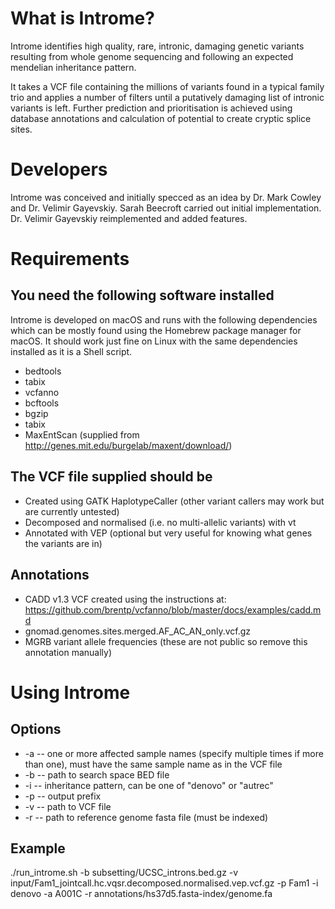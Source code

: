 # What is Introme?

Introme identifies high quality, rare, intronic, damaging genetic variants resulting from whole genome sequencing and following an expected mendelian inheritance pattern.

It takes a VCF file containing the millions of variants found in a typical family trio and applies a number of filters until a putatively damaging list of intronic variants is left. Further prediction and prioritisation is achieved using database annotations and calculation of potential to create cryptic splice sites.

# Developers

Introme was conceived and initially specced as an idea by Dr. Mark Cowley and Dr. Velimir Gayevskiy. Sarah Beecroft carried out initial implementation. Dr. Velimir Gayevskiy reimplemented and added features.

# Requirements

## You need the following software installed

Introme is developed on macOS and runs with the following dependencies which can be mostly found using the Homebrew package manager for macOS. It should work just fine on Linux with the same dependencies installed as it is a Shell script.

* bedtools
* tabix
* vcfanno
* bcftools
* bgzip
* tabix
* MaxEntScan (supplied from http://genes.mit.edu/burgelab/maxent/download/)

## The VCF file supplied should be

* Created using GATK HaplotypeCaller (other variant callers may work but are currently untested)
* Decomposed and normalised (i.e. no multi-allelic variants) with vt
* Annotated with VEP (optional but very useful for knowing what genes the variants are in)

## Annotations

* CADD v1.3 VCF created using the instructions at: https://github.com/brentp/vcfanno/blob/master/docs/examples/cadd.md
* gnomad.genomes.sites.merged.AF\_AC_AN\_only.vcf.gz
* MGRB variant allele frequencies (these are not public so remove this annotation manually)

# Using Introme

## Options

* -a -- one or more affected sample names (specify multiple times if more than one), must have the same sample name as in the VCF file
* -b -- path to search space BED file
* -i -- inheritance pattern, can be one of "denovo" or "autrec"
* -p -- output prefix
* -v -- path to VCF file
* -r -- path to reference genome fasta file (must be indexed)

## Example

./run\_introme.sh -b subsetting/UCSC\_introns.bed.gz -v input/Fam1_jointcall.hc.vqsr.decomposed.normalised.vep.vcf.gz -p Fam1 -i denovo -a A001C -r annotations/hs37d5.fasta-index/genome.fa
